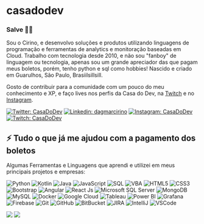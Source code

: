 # casadodev
### Salve 🖐🏽

Sou o Cirino, e desenvolvo soluções e produtos utilizando linguagens de programação e ferramentas de analytics e monitoração baseadas em Cloud. Trabalho com tecnologia desde 2010, e não sou "fanboy" de linguagem ou tecnologia, apenas sou um grande apreciador das que pagam meus boletos, porém, tenho python e sql como hobbies! Nascido e criado em Guarulhos, São Paulo, Brasiilsillsill.

Gosto de contribuir para a comunidade com um pouco do meu conhecimento e XP, e faço lives nos perfis da Casa do Dev, na [Twitch](http://twitch.tv/casadodev) e no [Instagram](http://instagram.com/casadodev). 

[![Twitter: CasaDoDev](https://img.shields.io/twitter/follow/casadodev?style=social)](https://twitter.com/casadodev)
[![Linkedin: dagmarcirino](https://img.shields.io/badge/-Linkedin-blue?style=flat-square&logo=Linkedin&logoColor=white&link=https://www.linkedin.com/in/dagmarcirino/)](https://www.linkedin.com/in/dagmarcirino/)
[![Instagram: CasaDoDev](https://img.shields.io/badge/-Instagram-red?style=flat-square&logo=Instagram&logoColor=white&link=https://instagram.com/casadodev)](https://instagram.com/casadodev)
[![Twitch: CasaDoDev](https://img.shields.io/twitch/status/casadodev?style=social)](https://www.twitch.tv/casadodev)

## ⚡ Tudo o que já me ajudou com a pagamento dos boletos

Algumas Ferramentas e Linguagens que aprendi e utilizei em meus principais projetos e empresas:

![Python](https://img.shields.io/badge/-Python-0?logo=python)
![Kotlin](https://img.shields.io/badge/-Kotlin-0?logo=kotlin)
![Java](https://img.shields.io/badge/-Java-1?style=flat-square&logo=java)
![JavaScript](https://img.shields.io/badge/-JavaScript-black?style=flat-square&logo=javascript)
![SQL](https://img.shields.io/badge/-sql-black?style=flat-square&logo=sql)
![VBA](https://img.shields.io/badge/-vba-black?style=flat-square&logo=vba)
![HTML5](https://img.shields.io/badge/-HTML5-E34F26?style=flat-square&logo=html5&logoColor=white)
![CSS3](https://img.shields.io/badge/-CSS3-1572B6?style=flat-square&logo=css3)
![Bootstrap](https://img.shields.io/badge/-Bootstrap-563D7C?style=flat-square&logo=bootstrap)
![Angular](https://img.shields.io/badge/-Angular-DD0031?style=flat-square&logo=angular)
![React Js](https://img.shields.io/badge/-ReactJs-000?logo=react)
![Microsoft SQL Server](https://img.shields.io/badge/-SQL%20Server-CC2927?style=flat-square&logo=microsoft-sql-server&logoColor=white)
![MongoDB](https://img.shields.io/badge/-MongoDB-black?style=flat-square&logo=mongodb)
![MySQL](https://img.shields.io/badge/-MySQL-4479A1?style=flat-square&logo=mysql&logoColor=white)
![Docker](https://img.shields.io/badge/-Docker-2496ED?style=flat-square&logo=docker&logoColor=white)
![Google Cloud](https://img.shields.io/badge/Google%20Cloud-4285F4?style=flat-square&logo=google-cloud&logoColor=white)
![Tableau](https://img.shields.io/badge/-tableau-0?logo=tableau)
![Power BI](https://img.shields.io/badge/-powerbi-0?logo=powerbi)
![Grafana](https://img.shields.io/badge/-Grafana-0?logo=grafana)
![Firebase](https://img.shields.io/badge/Firebase-FFCA28?style=flat-square&logo=firebase&logoColor=white)
![Git](https://img.shields.io/badge/-Git-black?style=flat-square&logo=git)
![GitHub](https://img.shields.io/badge/-GitHub-181717?style=flat-square&logo=github)
![BitBucket](https://img.shields.io/badge/-BitBucket-darkblue?style=flat-square&logo=bitbucket)
![JIRA](https://img.shields.io/badge/-JIRA-0052CC?style=flat-square&logo=jira)
![IntelliJ](https://img.shields.io/badge/-IntelliJ%20IDEA-black?style=flat-square&logo=intellij-idea&logoColor=white)
![VSCode](https://img.shields.io/badge/-VSCode-007ACC?style=flat-square&logo=visual-studio-code&logoColor=white)







![](https://komarev.com/ghpvc/?username=casadodev&color=green)
![](https://hit.yhype.me/github/profile?user_id=204371)
